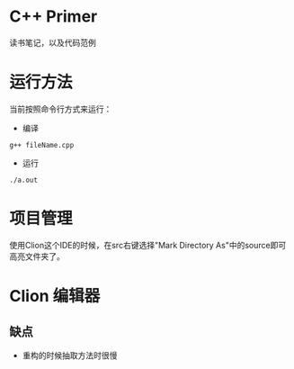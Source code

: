 # C++ Primer

读书笔记，以及代码范例

# 运行方法

当前按照命令行方式来运行：

* 编译

```
g++ fileName.cpp
```

* 运行

```
./a.out
```

# 项目管理

使用Clion这个IDE的时候，在src右键选择"Mark Directory As"中的source即可高亮文件夹了。

# Clion 编辑器

## 缺点
* 重构的时候抽取方法时很慢